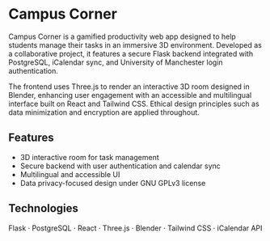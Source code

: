 # Campus Corner

Campus Corner is a gamified productivity web app designed to help students manage their tasks in an immersive 3D environment. Developed as a collaborative project, it features a secure Flask backend integrated with PostgreSQL, iCalendar sync, and University of Manchester login authentication.

The frontend uses Three.js to render an interactive 3D room designed in Blender, enhancing user engagement with an accessible and multilingual interface built on React and Tailwind CSS. Ethical design principles such as data minimization and encryption are applied throughout.

## Features

- 3D interactive room for task management  
- Secure backend with user authentication and calendar sync  
- Multilingual and accessible UI  
- Data privacy-focused design under GNU GPLv3 license  

## Technologies

Flask · PostgreSQL · React · Three.js · Blender · Tailwind CSS · iCalendar API
